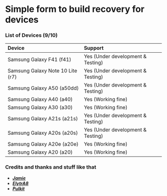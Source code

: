 # Simple form to build recovery for devices #

### List of Devices (9/10) ###

|        Device           |          Support                  |
| :---------------------- | :-------------------------------- |
Samsung Galaxy F41 (f41)      | Yes (Under development & Testing)
Samsung Galaxy Note 10 Lite (r7)      | Yes (Under development & Testing)
Samsung Galaxy A50 (a50dd)      | Yes (Under development & Testing)
Samsung Galaxy A40 (a40)      | Yes (Working fine)
Samsung Galaxy A30 (a30)      | Yes (Working fine)
Samsung Galaxy A21s (a21s)    | Yes (Under development & Testing)
Samsung Galaxy A20s (a20s)    | Yes (Under development & Testing)
Samsung Galaxy A20e (a20e)    | Yes (Working fine)
Samsung Galaxy A20 (a20)      | Yes (Working fine)

### Credits and thanks and stuff like that ###
* [***Jamie***](https://t.me/henloboi)
* [***ElytrA8***](t.me/ElytrA8)
* [***Pulkit***](t.me/Pulkit077)
